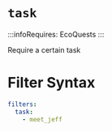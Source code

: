 # `task`
:::infoRequires:
EcoQuests
:::

Require a certain task
# Filter Syntax
```yaml
filters:
  task:
    - meet_jeff
```
